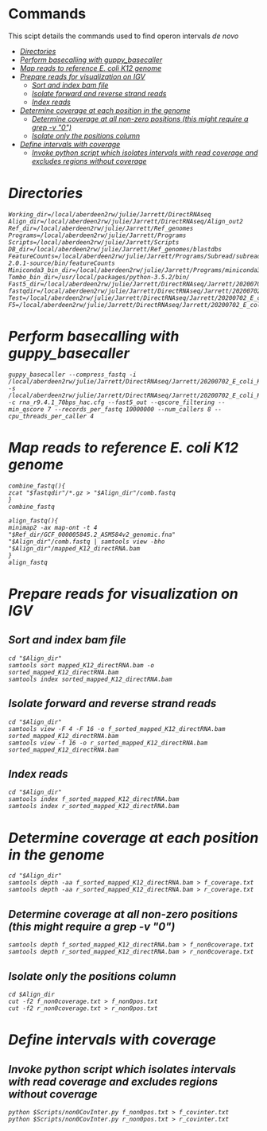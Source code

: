 # Commands
This scipt details the commands used to find operon intervals <em>de novo<em>

<!-- MarkdownTOC autolink="true" -->

- [Directories](#directories)
- [Perform basecalling with guppy_basecaller](#perform-basecalling-with-guppy_basecaller)
- [Map reads to reference E. coli K12 genome](#map-reads-to-reference-e-coli-k12-genome)
- [Prepare reads for visualization on IGV](#prepare-reads-for-visualization-on-igv)
	- [Sort and index bam file](#sort-and-index-bam-file)
	- [Isolate forward and reverse strand reads](#isolate-forward-and-reverse-strand-reads)
	- [Index reads](#index-reads)
- [Determine coverage at each position in the genome](#determine-coverage-at-each-position-in-the-genome)
	- [Determine coverage at all non-zero positions \(this might require a grep -v "0"\)](#determine-coverage-at-all-non-zero-positions-this-might-require-a-grep--v-0)
	- [Isolate only the positions column](#isolate-only-the-positions-column)
- [Define intervals with coverage](#define-intervals-with-coverage)
	- [Invoke python script which isolates intervals with read coverage and excludes regions without coverage](#invoke-python-script-which-isolates-intervals-with-read-coverage-and-excludes-regions-without-coverage)

<!-- /MarkdownTOC -->

# Directories
```{bash, eval = F}
Working_dir=/local/aberdeen2rw/julie/Jarrett/DirectRNAseq
Align_dir=/local/aberdeen2rw/julie/Jarrett/DirectRNAseq/Align_out2
Ref_dir=/local/aberdeen2rw/julie/Jarrett/Ref_genomes
Programs=/local/aberdeen2rw/julie/Jarrett/Programs
Scripts=/local/aberdeen2rw/julie/Jarrett/Scripts
DB_dir=/local/aberdeen2rw/julie/Jarrett/Ref_genomes/blastdbs
FeatureCounts=/local/aberdeen2rw/julie/Jarrett/Programs/Subread/subread-2.0.1-source/bin/featureCounts
Miniconda3_bin_dir=/local/aberdeen2rw/julie/Jarrett/Programs/miniconda3/bin
Tombo_bin_dir=/usr/local/packages/python-3.5.2/bin/
Fast5_dir=/local/aberdeen2rw/julie/Jarrett/DirectRNAseq/Jarrett/20200702_E_coli_K12_direct_totRNA/20200702_E_coli_K12_direct_totRNA/20200702_2003_MN21969_FAN42967_b833baa7/fast5/
fastqdir=/local/aberdeen2rw/julie/Jarrett/DirectRNAseq/Jarrett/20200702_E_coli_K12_direct_totRNA/20200702_E_coli_K12_direct_totRNA/20200702_2003_MN21969_FAN42967_b833baa7/fastq2/pass
Test=/local/aberdeen2rw/julie/Jarrett/DirectRNAseq/Jarrett/20200702_E_coli_K12_direct_totRNA/20200702_E_coli_K12_direct_totRNA/20200702_2003_MN21969_FAN42967_b833baa7/fastq2/Test
F5=/local/aberdeen2rw/julie/Jarrett/DirectRNAseq/Jarrett/20200702_E_coli_K12_direct_totRNA/20200702_E_coli_K12_direct_totRNA/20200702_2003_MN21969_FAN42967_b833baa7/fastq2/Test/Single_Fast5_test/0
```
# Perform basecalling with guppy_basecaller
```{bash, eval = F}
guppy_basecaller --compress_fastq -i /local/aberdeen2rw/julie/Jarrett/DirectRNAseq/Jarrett/20200702_E_coli_K12_direct_totRNA/20200702_E_coli_K12_direct_totRNA/20200702_2003_MN21969_FAN42967_b833baa7/fast5/ -s /local/aberdeen2rw/julie/Jarrett/DirectRNAseq/Jarrett/20200702_E_coli_K12_direct_totRNA/20200702_E_coli_K12_direct_totRNA/20200702_2003_MN21969_FAN42967_b833baa7/fastq2/ -c rna_r9.4.1_70bps_hac.cfg --fast5_out --qscore_filtering --min_qscore 7 --records_per_fastq 10000000 --num_callers 8 --cpu_threads_per_caller 4
```
# Map reads to reference E. coli K12 genome
```{bash, eval = F}
combine_fastq(){
zcat "$fastqdir"/*.gz > "$Align_dir"/comb.fastq
}
combine_fastq

align_fastq(){
minimap2 -ax map-ont -t 4 "$Ref_dir/GCF_000005845.2_ASM584v2_genomic.fna" "$Align_dir"/comb.fastq | samtools view -bho "$Align_dir"/mapped_K12_directRNA.bam
}
align_fastq
```
# Prepare reads for visualization on IGV
## Sort and index bam file 
```{bash, eval = F}
cd "$Align_dir"
samtools sort mapped_K12_directRNA.bam -o sorted_mapped_K12_directRNA.bam
samtools index sorted_mapped_K12_directRNA.bam
```
## Isolate forward and reverse strand reads
```{bash, eval = F}
cd "$Align_dir"
samtools view -F 4 -F 16 -o f_sorted_mapped_K12_directRNA.bam sorted_mapped_K12_directRNA.bam
samtools view -f 16 -o r_sorted_mapped_K12_directRNA.bam sorted_mapped_K12_directRNA.bam
```
## Index reads
```{bash, eval = F}
cd "$Align_dir"
samtools index f_sorted_mapped_K12_directRNA.bam
samtools index r_sorted_mapped_K12_directRNA.bam
```
# Determine coverage at each position in the genome
```{bash, eval = F}
cd "$Align_dir"
samtools depth -aa f_sorted_mapped_K12_directRNA.bam > f_coverage.txt
samtools depth -aa r_sorted_mapped_K12_directRNA.bam > r_coverage.txt
```
## Determine coverage at all non-zero positions (this might require a grep -v "0")
```{bash, eval = F}
samtools depth f_sorted_mapped_K12_directRNA.bam > f_non0coverage.txt
samtools depth r_sorted_mapped_K12_directRNA.bam > r_non0coverage.txt
```
## Isolate only the positions column
```{bash, eval = F}
cd $Align_dir
cut -f2 f_non0coverage.txt > f_non0pos.txt
cut -f2 r_non0coverage.txt > r_non0pos.txt
```
# Define intervals with coverage
## Invoke python script which isolates intervals with read coverage and excludes regions without coverage
```{bash, eval = F}
python $Scripts/non0CovInter.py f_non0pos.txt > f_covinter.txt
python $Scripts/non0CovInter.py r_non0pos.txt > r_covinter.txt
```

